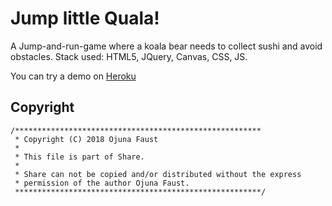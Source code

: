 # Jump little Quala!

A Jump-and-run-game where a koala bear needs to collect sushi and avoid obstacles. Stack used: HTML5, JQuery, Canvas, CSS, JS.

You can try a demo on [Heroku](http://quala.surge.sh)

## Copyright

```
/*******************************************************
 * Copyright (C) 2018 Ojuna Faust
 *
 * This file is part of Share.
 *
 * Share can not be copied and/or distributed without the express
 * permission of the author Ojuna Faust.
 *******************************************************/
```
